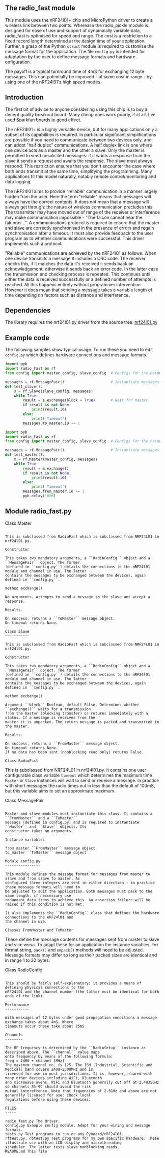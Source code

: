 The radio_fast module
---------------------

This module uses the nRF24l01+ chip and MicroPython driver to create a wireless link between two points.
Wherease the radio_pickle module is designed for ease of use and support of dynamically variable data,
radio_fast is optimised for speed and range. The cost is a restriction to a fixed record length determined
at the design time of your application. Further, a grasp of the Python ``struct`` module is required to
customise the message format for the application. The file ``config.py`` is intended for adaptation by
the user to define message formats and hardware onfiguration.

The payoff is a typical turnround time of 4mS for exchanging 12 byte messages. This can potentially be
improved - at some cost in range - by using one of the nRF24l01's high speed modes.

Introduction
------------

The first bit of advice to anyone considering using this chip is to buy a decent quality breakout board.
Many cheap ones work poorly, if at all. I've used Sparkfun boards to good effect.

The nRF24l01+ is a highly versatile device, but for many applications only a subset of its capabilities
is required. In particular significant simplifications are possible if you need to communicate between
two devices only, and can adopt "half duplex" communications. A half duplex link is one where one device acts
as a master and the other a slave. Only the master is permitted to send unsolicited messages: if it wants
a response from the slave it sends a request and awaits the response. The slave must always respond. This
restriction ensures that you don't encounter the case where both ends transmit at the same time, simplifying
the programming. Many applications fit this model naturally, notably remote control/monitoring and data logging.

The nRF24l01 aims to provide "reliable" communication in a manner largely hidden from the user. Here the
term "reliable" means that messages will always have the correct contents. It does not mean that a message
will always get through: the nature of wireless communication precludes this. The transmitter may have
moved out of range of the receiver or interference may make communication impossible - "The falcon
cannot hear the falconer...". A communications protocol is required to ensure that the master and slave
are correctly synchronised in the presence of errors and regain synchronisation after a timeout. It must
also provide feedback to the user program as to whether communications were successful. This driver
implements such a protocol.

"Reliable" communications are achieved by the nRF24l01 as follows. When one device transmits a message it
includes a CRC code. The receiver checks this, if it matches the data it's received it sends back an
acknowledgement, otherwise it sends back an error code. In the latter case the transmission and checking
process is repeated. This continues until either the data is received successfully or a defined number of
attempts is reached. All this happens entirely without programmer intervention. However it does mean that
sending a message takes a variable length of time depending on factors such as distance and interference.

Dependencies
------------

The library requires the nrf24l01.py driver from the source tree.
[nrf24l01.py](https://github.com/micropython/micropython/tree/master/drivers/nrf24l01)

Example code
------------

The following samples show typical usage. To run these you need to edit ``config.py`` which
defines hardware connections and message formats.

```python
import pyb
import radio_fast as rf
from config import master_config, slave_config  # Configs for the hardware

messages = rf.MessagePair()                     # Instantiate messages and check compatibility
def test_slave():
    s = rf.Slave(slave_config, messages)
    while True:
        result = s.exchange(block = True)       # Wait for master
        if result is not None:
            print(result.i0)
        else:
            print('Timeout')
        messages.to_master.i0 += 1

```

```python
import pyb
import radio_fast as rf
from config import master_config, slave_config  # Configs for the hardware

messages = rf.MessagePair()                     # Instantiate messages and check compatibility
def test_master():
    m = rf.Master(master_config, messages)
    while True:
        result = m.exchange()
        if result is not None:
            print(result.i0)
        else:
            print('Timeout')
        messages.from_master.i0 += 1
        pyb.delay(1000)
```

Module radio_fast.py
--------------------

Class Master
~~~~~~~~~~~~

This is subclassed from RadioFast which is subclassed from NRF24L01 in nrf24l01.py.

Constructor

This takes two mandatory arguments, a ``RadioConfig`` object and a ``MessagePair`` object. The former
(defined in ``config.py``) details the connections to the nRF24l01 module and channel in use. The latter
contains the messages to be exchanged between the devices, again defined in ``config.py``.

method exchange()

No arguments. Attempts to send a message to the slave and accept a response.

Results.

On success, returns a ``ToMaster`` message object.
On timeout returns None.

Class Slave
~~~~~~~~~~~

This is subclassed from RadioFast which is subclassed from NRF24L01 in nrf24l01.py.

Constructor

This takes two mandatory arguments, a ``RadioConfig`` object and a ``MessagePair`` object. The former
(defined in ``config.py``) details the connections to the nRF24l01 module and channel in use. The latter
contains the messages to be exchanged between the devices, again defined in ``config.py``.

method exchange()

Argument ``block`` Boolean, default False. Determines whether ``exchange()`` waits for a transmission
from the master (blocking transfer) or returns immediately with a status. If a message is received from the
master it is unpacked. The return message is packed and transmitted to the master.

Results.

On success, returns a ``FromMaster`` message object.
On timeout returns None.
If no data has been sent (nonblocking read only) returns False.

Class RadioFast
~~~~~~~~~~~~~~~

This is subclassed from NRF24L01 in nrf24l01.py. It contains one user configurable class variable ``timeout``
which determines the maximum time ``Master`` or ``Slave`` instances will wait to send or receive a message.
In practice with short messages the radio times out in less than the default of 100mS, but this variable aims
to set an approximate maximum.

Class MessagePair
~~~~~~~~~~~~~~~~~

Master and slave modules must instantiate this class. It contains a ``FromMaster`` and a ``ToMaster``
message (defined in config.py) and is required to instantiate ``Master`` and ``Slave`` objects. Its
constructor takes no arguments.

Instance variables

from_master ``FromMaster`` message object
to_master ``ToMaster`` message object

Module config.py
----------------

This module defines the message format for messages from master to slave and from slave to master. As
configured three integers are sent in either direction - in practice these message formats will need to
be adjusted to suit the application. Both messages must pack to the same length: if neccessary use
redundant data items to achieve this. An assertion failure will be raised if this condition is not met.

It also implements the ``RadioConfig`` class that defines the hardware connections to the nRF24l01 and
the channel in use.

Classes FromMaster and ToMaster
~~~~~~~~~~~~~~~~~~~~~~~~~~~~~~~

These define the message contents for messages sent from master to slave and vice versa. To adapt these
for an application the instance variables, ``fmt`` format string, ``pack()`` and ``unpack()`` methods
will need to be adjusted. Message formats may differ so long as their packed sizes are identical and in
range 1 to 32 bytes.

Class RadioConfig
~~~~~~~~~~~~~~~~~

This should be fairly self-explanatory: it provides a means of defining physical connections to the
nRF24l01 and the channel number (the latter must be identical for both ends of the link).

Performance
-----------

With messages of 12 bytes under good propagation conditions a message exchange takes about 4mS. Where
timeouts occur these take about 25mS

Channels
--------

The RF frequency is determined by the ``RadioSetup`` instance as described above. The ``channel`` value maps
onto frequency by means of the following formula:
freq = 2400 + channel [MHz]
The maximum channel no. is 125. The ISM (Industrial, Scientific and Medical) band covers 2400-2500MHz and is
licensed for use in most jurisdictions. It is, however, shared with many other devices including WiFi, Bluetooth
and microwave ovens. WiFi and Bluetooth generally cut off at 2.4835GHz so channels 85-99 should avoid the risk
mutual interefrence. Note that frquencies of 2.5GHz and above are not generally licensed for use: check local
regulations before using these devices.

FILES
-----

radio_fast.py The driver.  
config.py Example config module. Adapt for your wiring and message formats.  
tests.py Test programs to run on any Pyboard/nRF24l01.  
rftest.py, nbtest.py Test programs for my own specific hardware. These illustrate use with an LCD display and microthreading
scheduler. The latter tests slave nonblocking reads.  
README.md This file
